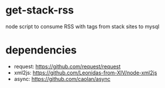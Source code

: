 # get-stack-rss
node script to consume RSS with tags from stack sites to mysql

# dependencies

- request: https://github.com/request/request
- xml2js: https://github.com/Leonidas-from-XIV/node-xml2js
- async: https://github.com/caolan/async

